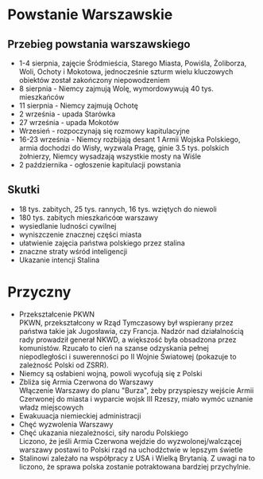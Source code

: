 # Powstanie Warszawskie

## Przebieg powstania warszawskiego
* 1-4  sierpnia, zajęcie Śródmieścia, Starego Miasta, Powiśla, Żoliborza, Woli, Ochoty i Mokotowa, jednocześnie szturm wielu kluczowych obiektów został zakończony niepowodzeniem
* 8 sierpnia - Niemcy zajmują Wolę, wymordowywują 40 tys. mieszkańców
* 11 sierpnia - Niemcy zajmują Ochotę
* 2 września - upada Starówka
* 27 września - upada Mokotów
* Wrzesień - rozpoczynają się rozmowy kapitulacyjne
* 16-23 września - Niemcy rozbijają desant 1 Armii Wojska Polskiego, armia dochodzi do Wisły, wyzwala Pragę, ginie 3.5 tys. polskich żołnierzy, Niemcy wysadzają wszystkie mosty na Wiśle
* 2 października - ogłoszenie kapitulacji powstania

## Skutki
* 18 tys. zabitych, 25 tys. rannych, 16 tys. wziętych do niewoli
* 180 tys. zabitych mieszkańcóœ warszawy
* wysiedlanie ludności cywilnej
* wyniszczenie znacznej części miasta
* ułatwienie zajęcia państwa polskiego przez stalina
* znaczne straty wśród inteligencji
* Ukazanie intencji Stalina

# Przyczny
* Przekształcenie PKWN  
	PKWN, przekształcony w Rząd Tymczasowy był wspierany przez państwa takie jak Jugosławia, czy Francja. Nadzór nad działalnością rady prowadził generał NKWD, a większość była obsadzona przez komunistów. Rzucało to cień na szanse odzyskania pełnej niepodległości i suwerenności po II Wojnie Światowej (pokazuje to zależność Polski od ZSRR).
* Niemcy są osłabieni wojną, powoli wycofują się z Polski
* Zbliża się Armia Czerwona do Warszawy  
	Włączenie Warszawy do planu "Burza", żeby przyspieszy wejście Armii Czerwonej do miasta i wyparcie wojsk III Rzeszy, miało wymóc uznanie władz miejscowych
* Ewakuuacja niemieckiej administracji
* Chęć wyzwolenia Warszawy
* Chęć ukazania niezależności, siły narodu Polskiego  
	Liczono, że jeśli Armia Czerwona wejdzie do wyzwolonej/walczącej warszawy postawi to Polski rząd na uchodźctwie w lepszym świetle
* Stalinowi zależało na współpracy z USA i Wielką Brytanią. Z uwagi na to liczono, że sprawa polska zostanie potraktowana bardziej przychylnie.
